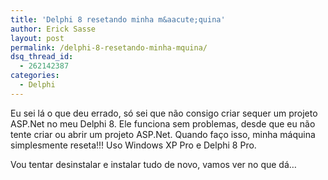 ```yaml
---
title: 'Delphi 8 resetando minha m&aacute;quina'
author: Erick Sasse
layout: post
permalink: /delphi-8-resetando-minha-mquina/
dsq_thread_id:
  - 262142387
categories:
  - Delphi
---
```

Eu sei l&aacute; o que deu errado, s&oacute; sei que n&atilde;o consigo criar sequer um projeto ASP.Net no meu Delphi 8. Ele funciona sem problemas, desde que eu n&atilde;o tente criar ou abrir um projeto ASP.Net. Quando fa&ccedil;o isso, minha m&aacute;quina simplesmente reseta!!! Uso Windows XP Pro e Delphi 8 Pro.

Vou tentar desinstalar e instalar tudo de novo, vamos ver no que d&aacute;&#8230;